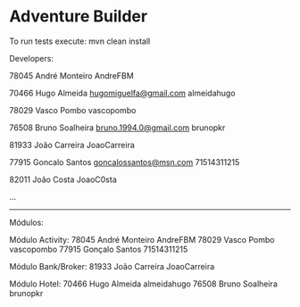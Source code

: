 # Adventure Builder
To run tests execute: mvn clean install

Developers:

78045 André Monteiro AndreFBM 

70466 Hugo Almeida hugomiguelfa@gmail.com almeidahugo 

78029 Vasco Pombo vascopombo

76508 Bruno Soalheira bruno.1994.0@gmail.com brunopkr

81933 João Carreira JoaoCarreira

77915 Goncalo Santos goncalossantos@msn.com 71514311215

82011 João Costa JoaoC0sta

...

_____________________________________________

Módulos:

Módulo Activity:
78045 André Monteiro AndreFBM 
78029 Vasco Pombo vascopombo
77915 Gonçalo Santos 71514311215

Módulo Bank/Broker:
81933 João Carreira JoaoCarreira

Módulo Hotel:
70466 Hugo Almeida almeidahugo
76508 Bruno Soalheira brunopkr



